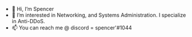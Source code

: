 - 👋 Hi, I’m Spencer
- 👀 I’m interested in Networking, and Systems Administration. I specialize in Anti-DDoS.
- 📫 You can reach me @ discord = spencer'#1044

